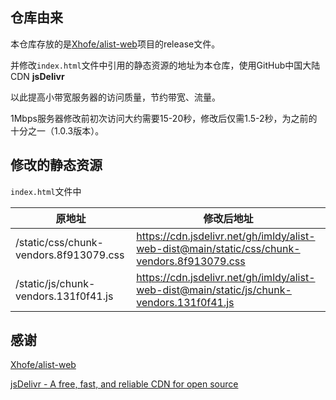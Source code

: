 ## 仓库由来

本仓库存放的是[Xhofe/alist-web](https://github.com/Xhofe/alist-web)项目的release文件。

并修改`index.html`文件中引用的静态资源的地址为本仓库，使用GitHub中国大陆CDN **jsDelivr**

以此提高小带宽服务器的访问质量，节约带宽、流量。

1Mbps服务器修改前初次访问大约需要15-20秒，修改后仅需1.5-2秒，为之前的十分之一（1.0.3版本）。

## 修改的静态资源

`index.html`文件中

| 原地址                                 | 修改后地址                                                   |
| -------------------------------------- | ------------------------------------------------------------ |
| /static/css/chunk-vendors.8f913079.css | https://cdn.jsdelivr.net/gh/imldy/alist-web-dist@main/static/css/chunk-vendors.8f913079.css |
| /static/js/chunk-vendors.131f0f41.js   | https://cdn.jsdelivr.net/gh/imldy/alist-web-dist@main/static/js/chunk-vendors.131f0f41.js |

## 感谢

[Xhofe/alist-web](https://github.com/Xhofe/alist-web)

[jsDelivr - A free, fast, and reliable CDN for open source](https://www.jsdelivr.com/)